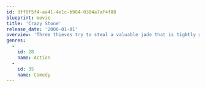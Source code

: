 ```yaml
---
id: 3ff0f5f4-aa41-4e1c-b984-0384a7af4f88
blueprint: movie
title: 'Crazy Stone'
release_date: '2006-01-01'
overview: 'Three thieves try to steal a valuable jade that is tightly guarded by a security chief. But the security guards are not the only obstacle these thieves are facing. An extremely unlucky internationally known master thief is also trying to get a hand on this piece of precious jade. What would be the final destination of this piece of crazy stone?'
genres:
  -
    id: 28
    name: Action
  -
    id: 35
    name: Comedy
---
```

